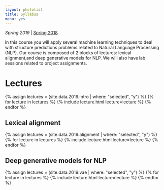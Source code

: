 ```yaml
---
layout: photolist
title: Syllabus
menu: yes
---
```


*Spring 2019* &#124; [Spring 2018](2018)

In this course you will apply several machine learning techniques to deal with structure predictions problems related to Natural Language Processing (NLP).
Our course is composed of  2 blocks of lectures: lexical alignment,and deep generative models for NLP.
We will also have lab sessions related to project assignments.

# Lectures

{% assign lectures = (site.data.2019.intro | where: "selected", "y") %}
{% for lecture in lectures %}
{% include lecture.html lecture=lecture %}
{% endfor %}

## Lexical alignment

{% assign lectures = (site.data.2019.alignment | where: "selected", "y") %}
{% for lecture in lectures %}
{% include lecture.html lecture=lecture %}
{% endfor %}

## Deep generative models for NLP

{% assign lectures = (site.data.2019.vae | where: "selected", "y") %}
{% for lecture in lectures %}
{% include lecture.html lecture=lecture %}
{% endfor %}




